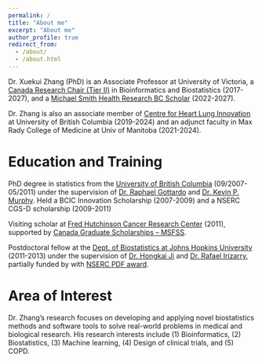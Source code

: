 ```yaml
---
permalink: /
title: "About me"
excerpt: "About me"
author_profile: true
redirect_from: 
  - /about/
  - /about.html
---
```

Dr. Xuekui Zhang (PhD) is an Associate Professor at University of Victoria, a [Canada Research Chair (Tier II)](https://www.chairs-chaires.gc.ca/home-accueil-eng.aspx) in Bioinformatics and Biostatistics (2017-2027), and a [Michael Smith Health Research BC Scholar](https://healthresearchbc.ca/awardrecipient/2022-scholar-award-recipients/) (2022-2027).

Dr. Zhang is also an associate member of [Centre for Heart Lung Innovation](https://www.hli.ubc.ca/) at University of British Columbia (2019-2024) and an adjunct faculty in Max Rady College of Medicine at Univ of Manitoba (2021-2024). 

Education and Training
======
PhD degree in statistics from the [University of British Columbia](https://www.stat.ubc.ca) (09/2007-05/2011) under the supervision of [Dr. Raphael Gottardo](https://www.fredhutch.org/en/labs/profiles/gottardo-raphael.html) and [Dr. Kevin P. Murphy](https://research.google.com/pubs/KevinMurphy.html). Held a BCIC Innovation Scholarship (2007-2009) and a NSERC CGS-D scholarship (2009-2011)

Visiting scholar at [Fred Hutchinson Cancer Research Center](https://www.fredhutch.org/en.html) (2011), supported by [Canada Graduate Scholarships – MSFSS](https://www.nserc-crsng.gc.ca/students-etudiants/pg-cs/cgsforeignstudy-bescetudeetranger_eng.asp).

Postdoctoral fellow at the [Dept. of Biostatistics at Johns Hopkins University](https://www.jhsph.edu/departments/biostatistics/index.html) (2011-2013) under the supervision of [Dr. Hongkai Ji](http://biostat.jhsph.edu/~hji/) and [Dr. Rafael Irizarry](https://statistics.fas.harvard.edu/people/rafael-irizarry), partially funded by with [NSERC PDF award](https://www.nserc-crsng.gc.ca/students-etudiants/pd-np/pdf-bp_eng.asp).
 
Area of Interest
======
Dr. Zhang’s research focuses on developing and applying novel biostatistics methods and software tools to solve real-world problems in medical and biological research. His research interests include (1) Bioinformatics, (2) Biostatistics, (3) Machine learning, (4) Design of clinical trials, and (5) COPD.

<!-- 
Openings
======
**Postdoc fellowship** I am hiring a postdoctoral fellow to support my recently funded projects listed on the bottom of [this page](https://ubcxzhang.github.io/research/). Successful candidates are expected to have solid statistics knowledge and strong programming skills. Background in machine learning and/or bioinformatics are preferred. 

Candidates are welcome to apply this job posting [this link](https://www.mathjobs.org/jobs/list/16369), which will be jointly funded by [PIMS](https://www.pims.math.ca/scientific/postdoctoral) and my research grants. Other co-fundings can be applied (as alternatives of PIMS funding) by candidates, such as [LIBERERO postdoc](http://liberero.ca/fellowship-details/), [NSERC postdoc](http://www.nserc-crsng.gc.ca/Students-Etudiants/PD-NP/PDF-BP_eng.asp) , [MITACS postdoc](https://www.mitacs.ca/en/programs/elevate), [MITACS Fellowship - China](https://www.mitacs.ca/en/programs/globalink/come-to-canada/early-career-fellowship-china), etc.   

**PhD/MSc students** Department will provide about $5000/year TA salary for all graduate students. Students with A-class GPA receive Faculty of Science scholarship since their second year. My students are encouraged to apply [VADA scholarship](http://vada.cs.umanitoba.ca/admissions/application-form/). Research Assistant positions are available for students with strong research ability and motivation. 
[UVic tuition ](https://www.uvic.ca/vpfo/accounting/assets/docs/tuition/tuition-schedule.pdf) is about $2000 per term, which is much lower than most other universities in Canada.          
 -->


